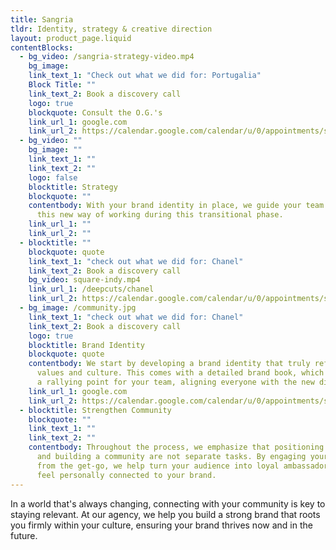 ```yaml
---
title: Sangria
tldr: Identity, strategy & creative direction
layout: product_page.liquid
contentBlocks:
  - bg_video: /sangria-strategy-video.mp4
    bg_image: 
    link_text_1: "Check out what we did for: Portugalia"
    Block Title: ""
    link_text_2: Book a discovery call
    logo: true
    blockquote: Consult the O.G.'s
    link_url_1: google.com
    link_url_2: https://calendar.google.com/calendar/u/0/appointments/schedules/AcZssZ36babQfRbsZwFAe0ccXgKGEf771XnJyS253knWf_LfvXDOPMRcJeu2mU_R1ECZckF6qaB6ld8Z
  - bg_video: ""
    bg_image: ""
    link_text_1: ""
    link_text_2: ""
    logo: false
    blocktitle: Strategy
    blockquote: ""
    contentbody: With your brand identity in place, we guide your team in adopting
      this new way of working during this transitional phase.
    link_url_1: ""
    link_url_2: ""
  - blocktitle: ""
    blockquote: quote
    link_text_1: "check out what we did for: Chanel"
    link_text_2: Book a discovery call
    bg_video: square-indy.mp4
    link_url_1: /deepcuts/chanel
    link_url_2: https://calendar.google.com/calendar/u/0/appointments/schedules/AcZssZ36babQfRbsZwFAe0ccXgKGEf771XnJyS253knWf_LfvXDOPMRcJeu2mU_R1ECZckF6qaB6ld8Z
  - bg_image: /community.jpg
    link_text_1: "check out what we did for: Chanel"
    link_text_2: Book a discovery call
    logo: true
    blocktitle: Brand Identity
    blockquote: quote
    contentbody: We start by developing a brand identity that truly reflects your
      values and culture. This comes with a detailed brand book, which serves as
      a rallying point for your team, aligning everyone with the new direction.
    link_url_1: google.com
    link_url_2: https://calendar.google.com/calendar/u/0/appointments/schedules/AcZssZ36babQfRbsZwFAe0ccXgKGEf771XnJyS253knWf_LfvXDOPMRcJeu2mU_R1ECZckF6qaB6ld8Z
  - blocktitle: Strengthen Community
    blockquote: ""
    link_text_1: ""
    link_text_2: ""
    contentbody: Throughout the process, we emphasize that positioning your brand
      and building a community are not separate tasks. By engaging your audience
      from the get-go, we help turn your audience into loyal ambassadors who
      feel personally connected to your brand.
---
```


In a world that's always changing, connecting with your community is key to staying relevant. At our agency, we help you build a strong brand that roots you firmly within your culture, ensuring your brand thrives now and in the future.